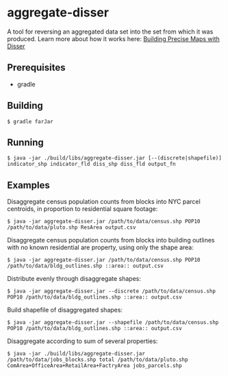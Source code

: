 aggregate-disser
================

A tool for reversing an aggregated data set into the set from which it was produced. Learn more about how it works here: [Building Precise Maps with Disser](http://conveyal.com/blog/2014/04/08/aggregate-disser/)

## Prerequisites

* gradle

## Building

    $ gradle farJar
    
## Running

    $ java -jar ./build/libs/aggregate-disser.jar [--(discrete|shapefile)] indicator_shp indicator_fld diss_shp diss_fld output_fn
    
## Examples

Disaggregate census population counts from blocks into NYC parcel centroids, in proportion to residential square footage:
    
    $ java -jar aggregate-disser.jar /path/to/data/census.shp POP10 /path/to/data/pluto.shp ResArea output.csv
    
Disaggregate census population counts from blocks into building outlines with no known residential are property, using only the shape area:

    $ java -jar aggregate-disser.jar /path/to/data/census.shp POP10 /path/to/data/bldg_outlines.shp ::area:: output.csv
    
Distribute evenly through disaggregate shapes:

    $ java -jar aggregate-disser.jar --discrete /path/to/data/census.shp POP10 /path/to/data/bldg_outlines.shp ::area:: output.csv
    
Build shapefile of disaggregated shapes:

    $ java -jar aggregate-disser.jar --shapefile /path/to/data/census.shp POP10 /path/to/data/bldg_outlines.shp ::area:: output.csv
    
Disaggregate according to sum of several properties:

    $ java -jar ./build/libs/aggregate-disser.jar /path/to/data/jobs_blocks.shp total /path/to/data/pluto.shp ComArea+OfficeArea+RetailArea+FactryArea jobs_parcels.shp
